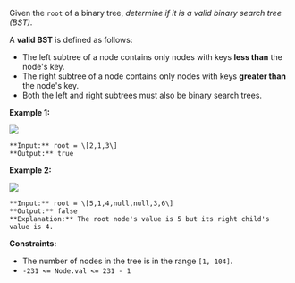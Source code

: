 Given the `root` of a binary tree, _determine if it is a valid binary search tree (BST)_.

A **valid BST** is defined as follows:

*   The left subtree of a node contains only nodes with keys **less than** the node's key.
*   The right subtree of a node contains only nodes with keys **greater than** the node's key.
*   Both the left and right subtrees must also be binary search trees.

**Example 1:**

![](https://assets.leetcode.com/uploads/2020/12/01/tree1.jpg)
```
**Input:** root = \[2,1,3\]
**Output:** true
```

**Example 2:**

![](https://assets.leetcode.com/uploads/2020/12/01/tree2.jpg)
```
**Input:** root = \[5,1,4,null,null,3,6\]
**Output:** false
**Explanation:** The root node's value is 5 but its right child's value is 4.
```

**Constraints:**

*   The number of nodes in the tree is in the range `[1, 104]`.
*   `-231 <= Node.val <= 231 - 1`